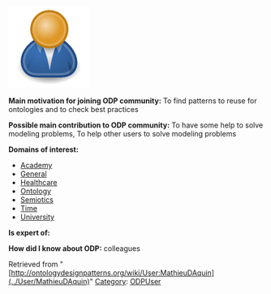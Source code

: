 [![Image:ODPUser.png](../images/a/a6/ODPUser.png)](../Image/ODPUser.png "Image:ODPUser.png")




  





__Main motivation for joining ODP community:__ To find patterns to reuse for ontologies and to check best practices


__Possible main contribution to ODP community:__ To have some help to solve modeling problems, To help other users to solve modeling problems


__Domains of interest:__



* [Academy](../Community/Academy "Community:Academy")
* [General](../Community/General "Community:General")
* [Healthcare](../Community/Healthcare "Community:Healthcare")
* [Ontology](../Community/Ontology-based_models "Community:Ontology")
* [Semiotics](../Community/Semiotics "Community:Semiotics")
* [Time](../Community/Time "Community:Time")
* [University](../Community/University "Community:University")


__Is expert of:__


  

__How did I know about ODP:__ colleagues






Retrieved from "[http://ontologydesignpatterns.org/wiki/User:MathieuDAquin](../User/MathieuDAquin)"
 [Category](http://ontologydesignpatterns.org/wiki/Special:Categories "Special:Categories"): [ODPUser](../Category/ODPUser "Category:ODPUser")